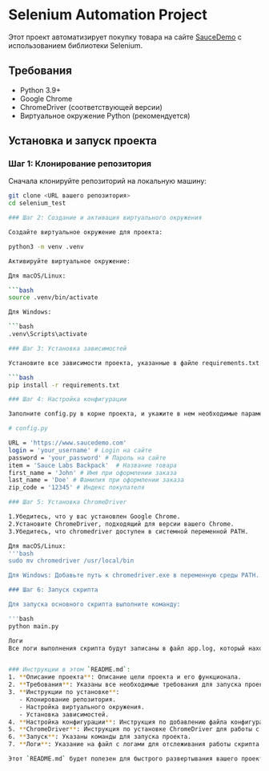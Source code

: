 # Selenium Automation Project

Этот проект автоматизирует покупку товара на сайте [SauceDemo](https://www.saucedemo.com) с использованием библиотеки Selenium. 

## Требования

- Python 3.9+
- Google Chrome
- ChromeDriver (соответствующей версии)
- Виртуальное окружение Python (рекомендуется)

## Установка и запуск проекта

### Шаг 1: Клонирование репозитория

Сначала клонируйте репозиторий на локальную машину:

```bash
git clone <URL вашего репозитория>
cd selenium_test

### Шаг 2: Создание и активация виртуального окружения

Создайте виртуальное окружение для проекта:

python3 -m venv .venv

Активируйте виртуальное окружение:

Для macOS/Linux:

```bash
source .venv/bin/activate

Для Windows:

```bash
.venv\Scripts\activate

### Шаг 3: Установка зависимостей

Установите все зависимости проекта, указанные в файле requirements.txt:

```bash
pip install -r requirements.txt

### Шаг 4: Настройка конфигурации

Заполните config.py в корне проекта, и укажите в нем необходимые параметры для логина на сайте:

# config.py

URL = 'https://www.saucedemo.com'
login = 'your_username' # Login на сайте
password = 'your_password' # Пароль на сайте
item = 'Sauce Labs Backpack'  # Название товара
first_name = 'John' # Имя при оформлении заказа
last_name = 'Doe' # Фамилия при оформлении заказа
zip_code = '12345' # Индекс покупателя

### Шаг 5: Установка ChromeDriver

1.Убедитесь, что у вас установлен Google Chrome.
2.Установите ChromeDriver, подходящий для версии вашего Chrome.
3.Убедитесь, что chromedriver доступен в системной переменной PATH.

Для macOS/Linux:
'''bash
sudo mv chromedriver /usr/local/bin

Для Windows: Добавьте путь к chromedriver.exe в переменную среды PATH.

### Шаг 6: Запуск скрипта

Для запуска основного скрипта выполните команду:

'''bash
python main.py

Логи
Все логи выполнения скрипта будут записаны в файл app.log, который находится в корне проекта.


### Инструкции в этом `README.md`:
1. **Описание проекта**: Описание цели проекта и его функционала.
2. **Требования**: Указаны все необходимые требования для запуска проекта.
3. **Инструкции по установке**:
   - Клонирование репозитория.
   - Настройка виртуального окружения.
   - Установка зависимостей.
4. **Настройка конфигурации**: Инструкция по добавлению файла конфигурации.
5. **ChromeDriver**: Инструкция по установке ChromeDriver для работы с Selenium.
6. **Запуск**: Указаны команды для запуска проекта.
7. **Логи**: Указание на файл с логами для отслеживания работы скрипта.

Этот `README.md` будет полезен для быстрого развертывания вашего проекта на любой машине.

